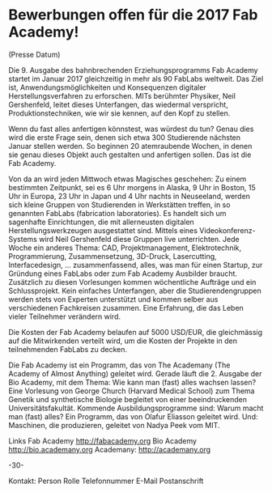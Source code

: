 # Bewerbungen offen für die 2017 Fab Academy!

(Presse Datum)

Die 9. Ausgabe des bahnbrechenden Erziehungsprogramms Fab Academy startet im Januar 2017 gleichzeitig in mehr als 90 FabLabs weltweit. Das Ziel ist, Anwendungsmöglichkeiten und Konsequenzen digitaler Herstellungsverfahren zu erforschen. MITs berühmter Physiker, Neil Gershenfeld, leitet dieses Unterfangen, das wiedermal verspricht, Produktionstechniken, wie wir sie kennen, auf den Kopf zu stellen.

Wenn du fast alles anfertigen könnstest, was würdest du tun? Genau dies wird die erste Frage sein, denen sich etwa 300 Studierende nächsten Januar stellen werden. So beginnen 20 atemraubende Wochen, in denen sie genau dieses Objekt auch gestalten und anfertigen sollen. Das ist die Fab Academy.

Von da an wird jeden Mittwoch etwas Magisches geschehen: Zu einem bestimmten Zeitpunkt, sei es 6 Uhr morgens in Alaska, 9 Uhr in Boston, 15 Uhr in Europa, 23 Uhr in Japan und 4 Uhr nachts in Neuseeland, werden sich kleine Gruppen von Studierenden in Werkstätten treffen, in so genannten FabLabs (fabrication laboratories). Es handelt sich um sagenhafte Einrichtungen, die mit allerneusten digitalen Herstellungswerkzeugen ausgestattet sind. Mittels eines Videokonferenz-Systems wird Neil Gershenfeld diese Gruppen live unterrichten. Jede Woche ein anderes Thema: CAD, Projektmanagement, Elektrotechnik, Programmierung, Zusammensetzung, 3D-Druck, Lasercutting, Interfacedesign, ... zusammenfassend, alles, was man für einen Startup, zur Gründung eines FabLabs oder zum Fab Academy Ausbilder braucht. Zusätzlich zu diesen Vorlesungen kommen wöchentliche Aufträge und ein Schlussprojekt. Kein einfaches Unterfangen, aber die Studierendengruppen werden stets von Experten unterstützt und kommen selber aus verschiedenen Fachkreisen zusammen. Eine Erfahrung, die das Leben vieler Teilnehmer verändern wird.

Die Kosten der Fab Academy belaufen auf 5000 USD/EUR, die gleichmässig auf die Mitwirkenden verteilt wird, um die Kosten der Projekte in den teilnehmenden FabLabs zu decken.

Die Fab Academy ist ein Programm, das von The Academany (The Academy of Almost Anything) geleitet wird. Gerade läuft die 2. Ausgabe der Bio Academy, mit dem Thema: Wie kann man (fast) alles wachsen lassen? Eine Vorlesung von George Church (Harvard Medical School) zum Thema Genetik und synthetische Biologie begleitet von einer beeindruckenden Universitätsfakultät. Kommende Ausbildungsprogramme sind: Warum macht man (fast) alles? Ein Programm, das von Olafur Eliasson geleitet wird. Und: Maschinen, die produzieren, geleitet von Nadya Peek vom MIT.


Links
Fab Academy http://fabacademy.org
Bio Academy http://bio.academany.org
Academany: http://academany.org

-30-

Kontakt:
Person
Rolle
Telefonnummer
E-Mail
Postanschrift
